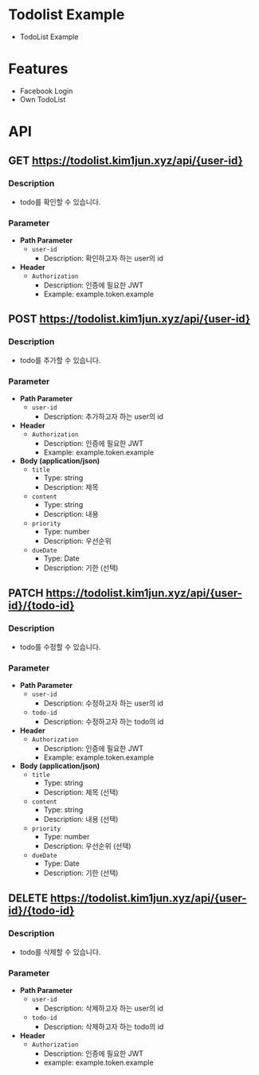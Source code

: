 # Todolist Example
- TodoList Example

# Features
- Facebook Login
- Own TodoList

# API
## GET https://todolist.kim1jun.xyz/api/{user-id}
### Description
- todo를 확인할 수 있습니다.

### Parameter
- **Path Parameter**
  - `user-id`
    - Description: 확인하고자 하는 user의 id
- **Header**
  - `Authorization`
    - Description: 인증에 필요한 JWT
    - Example: example.token.example

## POST https://todolist.kim1jun.xyz/api/{user-id}
### Description
- todo를 추가할 수 있습니다.

### Parameter
- **Path Parameter**
  - `user-id`
    - Description: 추가하고자 하는 user의 id
- **Header**
  - `Authorization`
    - Description: 인증에 필요한 JWT
    - Example: example.token.example
- **Body (application/json)**
  - `title`
    - Type: string
    - Description: 제목
  - `content`
    - Type: string
    - Description: 내용
  - `priority`
    - Type: number
    - Description: 우선순위
  - `dueDate`
    - Type: Date
    - Description: 기한 (선택)

## PATCH https://todolist.kim1jun.xyz/api/{user-id}/{todo-id}
### Description
- todo를 수정할 수 있습니다.

### Parameter
- **Path Parameter**
  - `user-id`
    - Description: 수정하고자 하는 user의 id
  - `todo-id`
    - Description: 수정하고자 하는 todo의 id
- **Header**
  - `Authorization`
    - Description: 인증에 필요한 JWT
    - Example: example.token.example
- **Body (application/json)**
  - `title`
    - Type: string
    - Description: 제목 (선택)
  - `content`
    - Type: string
    - Description: 내용 (선택)
  - `priority`
    - Type: number
    - Description: 우선순위 (선택)
  - `dueDate`
    - Type: Date
    - Description: 기한 (선택)

## DELETE https://todolist.kim1jun.xyz/api/{user-id}/{todo-id}
### Description
- todo를 삭제할 수 있습니다.

### Parameter
- **Path Parameter**
  - `user-id`
    - Description: 삭제하고자 하는 user의 id
  - `todo-id`
    - Description: 삭제하고자 하는 todo의 id
- **Header**
  - `Authorization`
    - Description: 인증에 필요한 JWT
    - example: example.token.example
